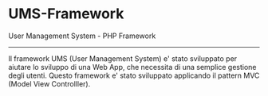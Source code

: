 # UMS-Framework
User Management System - PHP Framework

<hr>

Il framework UMS (User Management System) e' stato sviluppato per aiutare lo sviluppo di una Web App, che necessita di una semplice gestione degli utenti. Questo framework e' stato sviluppato applicando il pattern MVC (Model View Controlller).
